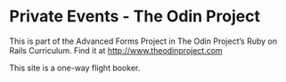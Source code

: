 # Private Events - The Odin Project

This is part of the Advanced Forms Project in The Odin Project’s Ruby on Rails Curriculum. Find it at http://www.theodinproject.com

This site is a one-way flight booker.
